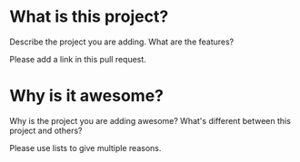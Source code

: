 # What is this project?

Describe the project you are adding. What are the features?

Please add a link in this pull request.

# Why is it awesome?

Why is the project you are adding awesome? What's different between this project and others?

Please use lists to give multiple reasons.
